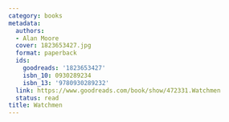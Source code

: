 ```yaml
---
category: books
metadata:
  authors:
  - Alan Moore
  cover: 1823653427.jpg
  format: paperback
  ids:
    goodreads: '1823653427'
    isbn_10: 0930289234
    isbn_13: '9780930289232'
  link: https://www.goodreads.com/book/show/472331.Watchmen
  status: read
title: Watchmen
---
```

